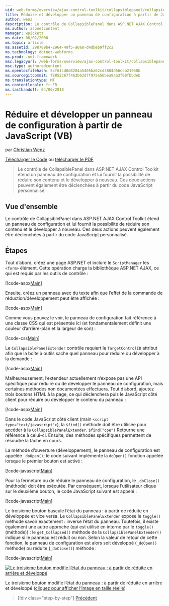 ```yaml
---
uid: web-forms/overview/ajax-control-toolkit/collapsiblepanel/collapsing-and-expanding-a-panel-from-javascript-vb
title: Réduire et développer un panneau de configuration à partir de JavaScript (VB) | Documents Microsoft
author: wenz
description: Le contrôle de CollapsiblePanel dans ASP.NET AJAX Control Toolkit étend un panneau de configuration et lui fournit la possibilité de réduire son contenu et le développer un...
ms.author: aspnetcontent
manager: wpickett
ms.date: 06/02/2008
ms.topic: article
ms.assetid: 298789b4-2964-49f5-a0a8-d4dbeb9ff2c2
ms.technology: dotnet-webforms
ms.prod: .net-framework
msc.legacyurl: /web-forms/overview/ajax-control-toolkit/collapsiblepanel/collapsing-and-expanding-a-panel-from-javascript-vb
msc.type: authoredcontent
ms.openlocfilehash: 5cf61cd0d8204a5405ba62cd3884d66ccb21968b
ms.sourcegitcommit: f8852267f463b62d7f975e56bea9aa3f68fbbdeb
ms.translationtype: MT
ms.contentlocale: fr-FR
ms.lasthandoff: 04/06/2018
---
```

<a name="collapsing-and-expanding-a-panel-from-javascript-vb"></a>Réduire et développer un panneau de configuration à partir de JavaScript (VB)
====================
par [Christian Wenz](https://github.com/wenz)

[Télécharger le Code](http://download.microsoft.com/download/8/a/a/8aab3c3e-de6f-463f-805c-5fda567eef6e/CollapsiblePanel1.vb.zip) ou [télécharger le PDF](http://download.microsoft.com/download/b/6/a/b6ae89ee-df69-4c87-9bfb-ad1eb2b23373/collapsiblepanel1VB.pdf)

> Le contrôle de CollapsiblePanel dans ASP.NET AJAX Control Toolkit étend un panneau de configuration et lui fournit la possibilité de réduire son contenu et le développer à nouveau. Ces deux actions peuvent également être déclenchées à partir du code JavaScript personnalisé.


## <a name="overview"></a>Vue d'ensemble

Le contrôle de CollapsiblePanel dans ASP.NET AJAX Control Toolkit étend un panneau de configuration et lui fournit la possibilité de réduire son contenu et le développer à nouveau. Ces deux actions peuvent également être déclenchées à partir du code JavaScript personnalisé.

## <a name="steps"></a>Étapes

Tout d’abord, créez une page ASP.NET et inclure le `ScriptManager` les `<form>` élément. Cette opération charge la bibliothèque ASP.NET AJAX, ce qui est requis par les outils de contrôle :

[!code-aspx[Main](collapsing-and-expanding-a-panel-from-javascript-vb/samples/sample1.aspx)]

Ensuite, créez un panneau avec du texte afin que l’effet de la commande de réduction/développement peut être affichée :

[!code-aspx[Main](collapsing-and-expanding-a-panel-from-javascript-vb/samples/sample2.aspx)]

Comme vous pouvez le voir, le panneau de configuration fait référence à une classe CSS qui est présentée ici (et fondamentalement définit une couleur d’arrière-plan et la largeur de son) :

[!code-css[Main](collapsing-and-expanding-a-panel-from-javascript-vb/samples/sample3.css)]

Le `CollapsiblePanelExtender` contrôle requiert le `TargetControlID` attribut afin que la boîte à outils sache quel panneau pour réduire ou développer à la demande :

[!code-aspx[Main](collapsing-and-expanding-a-panel-from-javascript-vb/samples/sample4.aspx)]

Malheureusement, l’extendeur actuellement n’expose pas une API spécifique pour réduire ou de développer le panneau de configuration, mais certaines méthodes non documentées effectuera. Tout d’abord, ajoutez trois boutons HTML à la page, ce qui déclenchera puis le JavaScript côté client pour réduire ou développer le contenu du panneau :

[!code-aspx[Main](collapsing-and-expanding-a-panel-from-javascript-vb/samples/sample5.aspx)]

Dans le code JavaScript côté client (main `<script type="text/javascript">`), la `$find()` méthode doit être utilisée pour accéder à la `CollapsiblePanelExtender`. `$find("cpe")` Retourne une référence à celui-ci. Ensuite, des méthodes spécifiques permettent de résoudre la tâche en cours.

La méthode d’ouverture (développement), le panneau de configuration est appelée `_doOpen()`; le code suivant implémente la `doOpen()` fonction appelée lorsque le premier bouton est activé :

[!code-javascript[Main](collapsing-and-expanding-a-panel-from-javascript-vb/samples/sample6.js)]

Pour la fermeture ou de réduire le panneau de configuration, le `_doClose()` (méthode) doit être exécutée. Par conséquent, lorsque l’utilisateur clique sur le deuxième bouton, le code JavaScript suivant est appelé :

[!code-javascript[Main](collapsing-and-expanding-a-panel-from-javascript-vb/samples/sample7.js)]

Le troisième bouton bascule l’état du panneau : à partir de réduite en développée et vice versa. Le `CollapsiblePanelExtender` expose le `toggle()` méthode savoir exactement : inverse l’état du panneau. Toutefois, il existe également une autre approche (qui est utilisé en interne par le `toggle()` (méthode)) : le `get_Collapsed()` méthode de la `CollapsiblePanelExtender()` indique si le panneau est réduit ou non. Selon la valeur de retour de cette fonction, le panneau de configuration est alors soit développé (`_doOpen()` méthode) ou réduite (`_doClose()`) méthode :

[!code-javascript[Main](collapsing-and-expanding-a-panel-from-javascript-vb/samples/sample8.js)]


[![Le troisième bouton modifie l’état du panneau : à partir de réduite en arrière et développé](collapsing-and-expanding-a-panel-from-javascript-vb/_static/image2.png)](collapsing-and-expanding-a-panel-from-javascript-vb/_static/image1.png)

Le troisième bouton modifie l’état du panneau : à partir de réduite en arrière et développé ([cliquez pour afficher l’image en taille réelle](collapsing-and-expanding-a-panel-from-javascript-vb/_static/image3.png))

> [!div class="step-by-step"]
> [Précédent](collapsing-and-expanding-a-panel-from-javascript-cs.md)
